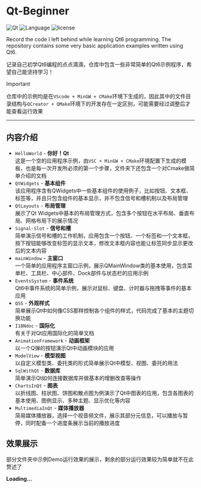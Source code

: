 # Qt-Beginner

![Qt](https://img.shields.io/badge/Qt-6\.8\.1-darkgreen)
![Language](https://img.shields.io/badge/Language-Cpp-blue)
![license](https://img.shields.io/badge/License-MIT-red)

Record the code I left behind while learning Qt6 programming. The repository contains some very basic application examples written using Qt6.

记录自己初学Qt6编程的点点滴滴，仓库中包含一些非常简单的Qt6示例程序，希望自己能坚持学习！

> [!Important]
> 仓库中的示例均是在`VScode + MinGW + CMake`环境下生成的，因此其中的文件目录结构与`QCreator + QMake`环境下的开发存在一定区别，可能需要经过调整后才能查看运行效果

---

## 内容介绍

- `HelloWorld` - **你好！Qt**  
  这是一个空的应用程序示例，由`VSC + MinGW + CMake`环境配置下生成的模板，也是每一次开发所必须的第一个步骤，文件夹下还包含一个对Cmake做简单介绍的文档
- `QtWidgets` - **基本组件**  
  该应用程序含有QWidgets中一些基本组件的使用例子，比如按钮、文本框、标签等，并且只包含组件的基本显示，并不包含信号和槽机制以及布局管理
- `QtLayouts` - **布局管理**  
  展示了Qt Widgets中基本的布局管理方式，包含多个按钮在水平布局、垂直布局、网格布局下的展示情况
- `Signal-Slot` - **信号和槽**  
  简单演示信号和槽的工作机制，应用包含一个按钮、一个标签和一个文本框，按下按钮能够改变标签的显示文本，修改文本框内容也能让标签同步显示更改后的文本内容
- `mainWindow` - **主窗口**  
  一个简单的应用程序主窗口示例，展示QMainWindow类的基本使用，包含菜单栏、工具栏、中心部件、Dock部件与状态栏的应用示例
- `EventsSystem` - **事件系统**  
  Qt6中事件系统的简单示例，展示对鼠标、键盘、计时器与拖拽等事件的基本应用
- `QSS` - **外观样式**  
  简单展示Qt中如何像CSS那样控制各个组件的样式，代码完成了基本的主题切换功能
- `I18Ndoc` - **国际化**  
  有关于对Qt应用国际化的简单文档
- `AnimationFramework` - **动画框架**  
  以一个Q弹的按钮演示Qt中动画模块的应用
- `ModelView` - **模型视图**  
  以自定义模型类、委托类的形式简单展示Qt中模型、视图、委托的用法
- `SqlWithQt` - **数据库**  
  简单演示Qt如何连接数据库并做基本的增删改查等操作
- `ChartsInQt` - **图表**  
  以折线图、柱状图、饼图和散点图为例演示了Qt中图表的应用，包含各图表的基本使用、图例显示、多种主题、显示优化等内容
- `MultimediaInQt` - **媒体播放器**  
  简易媒体播放器，选择一个视音频文件，展示其部分元信息，可以播放与暂停，同时配备一个进度条展示当前的播放进度

## 效果展示

部分文件夹中示例Demo运行效果的展示，剩余的部分运行效果较为简单就不在此赘述了

**Loading...**
